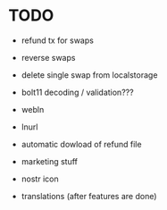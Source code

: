 TODO
==============

* refund tx for swaps
* reverse swaps
* delete single swap from localstorage
* bolt11 decoding / validation???
* webln
* lnurl
* automatic dowload of refund file

* marketing stuff
* nostr icon
* translations (after features are done)
